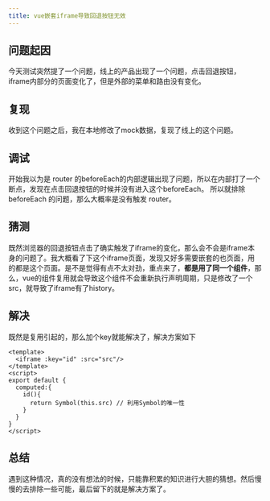 ```yaml
---
title: vue嵌套iframe导致回退按钮无效
---
```

## 问题起因
今天测试突然提了一个问题，线上的产品出现了一个问题，点击回退按钮，iframe内部分的页面变化了，但是外部的菜单和路由没有变化。
## 复现
收到这个问题之后，我在本地修改了mock数据，复现了线上的这个问题。
## 调试
开始我以为是 router 的beforeEach的内部逻辑出现了问题，所以在内部打了一个断点，发现在点击回退按钮的时候并没有进入这个beforeEach。
所以就排除 beforeEach 的问题，那么大概率是没有触发 router。
## 猜测
既然浏览器的回退按钮点击了确实触发了iframe的变化，那么会不会是iframe本身的问题了。我大概看了下这个iframe页面，发现又好多需要嵌套的也页面，用的都是这个页面。是不是觉得有点不太对劲，重点来了，**都是用了同一个组件**，那么，vue的组件复用就会导致这个组件不会重新执行声明周期，只是修改了一个src，就导致了iframe有了history。
## 解决
既然是复用引起的，那么加个key就能解决了，解决方案如下
```vue {2,8}
<template>
  <iframe :key="id" :src="src"/>
</template>
<script>
export default {
  computed:{
    id(){
      return Symbol(this.src) // 利用Symbol的唯一性
    }
  }
}
</script>
```
## 总结
遇到这种情况，真的没有想法的时候，只能靠积累的知识进行大胆的猜想。然后慢慢的去排除一些可能，最后留下的就是解决方案了。